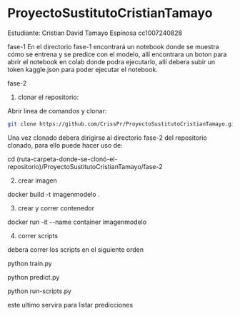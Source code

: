 # ProyectoSustitutoCristianTamayo

Estudiante: Cristian David Tamayo Espinosa cc1007240828

fase-1
En el directorio fase-1 encontrará un notebook donde se muestra cómo se entrena y se predice con el modelo, allí encontrara un boton para abrir el notebook en colab donde podra ejecutarlo, allí debera subir un token kaggle.json para poder ejecutar el notebook.

fase-2

1. clonar el repositorio:

Abrir linea de comandos y clonar:

```bash
git clone https://github.com/CrissPr/ProyectoSustitutoCristianTamayo.git
```

Una vez clonado debera dirigirse al directorio fase-2 del repositorio clonado, para ello puede hacer uso de:

cd (ruta-carpeta-donde-se-clonó-el-repositorio)/ProyectoSustitutoCristianTamayo/fase-2

2. crear imagen

docker build -t imagenmodelo .

3. crear y correr contenedor

docker run -it --name container imagenmodelo

4. correr scripts

debera correr los scripts en el siguiente orden

python train.py

python predict.py

python run-scripts.py

este ultimo servira para listar predicciones






